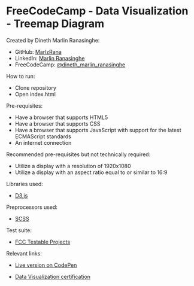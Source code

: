 # FreeCodeCamp - Data Visualization - Treemap Diagram

Created by Dineth Marlin Ranasinghe:

- GitHub: <a href="https://github.com/MarlzRana" target="_blank">MarlzRana</a>
- LinkedIn: <a href="https://www.linkedin.com/in/dineth-marlin-ranasinghe/" target="_blank">Marlin Ranasinghe</a>
- FreeCodeCamp: <a href="https://www.freecodecamp.org/Dineth_Marlin_Ranasinghe" target="_blank">@dineth_marlin_ranasinghe</a>

How to run:

- Clone repository
- Open index.html

Pre-requisites:

- Have a browser that supports HTML5
- Have a browser that supports CSS
- Have a browser that supports JavaScript with support for the latest ECMAScript standards
- An internet connection

Recommended pre-requisites but not technically required:

- Utilize a display with a resolution of 1920x1080
- Utilize a display with an aspect ratio equal to or similar to 16:9

Libraries used:

- <a href="https://cdnjs.com/libraries/d3" target="_blank">D3.js</a>

Preprocessors used:

- <a href="https://sass-lang.com/" target="_blank">SCSS</a>

Test suite:

- <a href="https://github.com/freeCodeCamp/testable-projects-fcc" target="_blank">FCC Testable Projects</a>

Relevant links:

- <a href="https://codepen.io/marlzrana/full/WNMqpGV" target="_blank">Live version on CodePen</a>

- <a href="https://www.freecodecamp.org/certification/Dineth_Marlin_Ranasinghe/data-visualization" target="_blank">Data Visualization certification</a>
